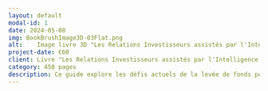 ```yaml
---
layout: default
modal-id: 1
date: 2024-05-08
img: BookBrushImage3D-03Flat.png
alt:	Image livre 3D "Les Relations Investisseurs assistés par l'Intelligence Artificielle"
project-date: €60
client: Livre "Les Relations Investisseurs assistés par l'Intelligence Artificielle"
category: 450 pages
description: Ce guide explore les défis actuels de la levée de fonds pour les startups et met en lumière l'innovation disruptive que représente l'intelligence artificielle conversationnelle dans l'optimisation de ce processus crucial. Découvrez comment exploiter cette technologie de pointe pour devancer la concurrence et propulser votre passage à l’échelle.
---
```

